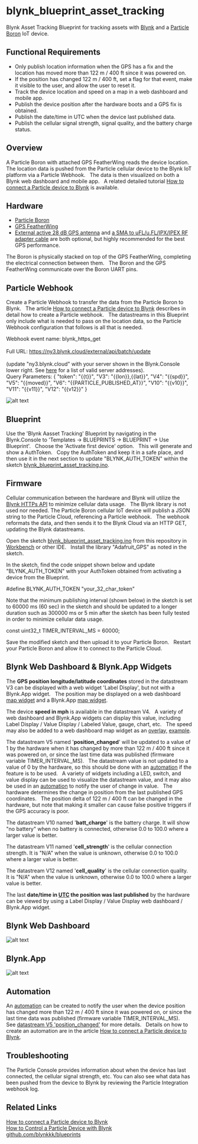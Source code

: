 # blynk_blueprint_asset_tracking
Blynk Asset Tracking Blueprint for tracking assets with [Blynk](https://blynk.io) and a [Particle Boron](https://docs.particle.io/boron/) IoT device.  

## Functional Requirements
- Only publish location information when the GPS has a fix and the location has moved more than 122 m / 400 ft since it was powered on.
- If the position has changed 122 m / 400 ft, set a flag for that event, make it visible to the user, and allow the user to reset it. 
- Track the device location and speed on a map in a web dashboard and mobile app.
- Publish the device position after the hardware boots and a GPS fix is obtained.
- Publish the date/time in UTC when the device last published data.  
- Publish the cellular signal strength, signal quality, and the battery charge status. 

## Overview
A Particle Boron with attached GPS FeatherWing reads the device location. &nbsp; The location data is pushed from the Particle cellular device to the Blynk IoT platform via a Particle Webhook. &nbsp; The data is then visualized on both a Blynk web dashboard and mobile app. &nbsp; A related detailed tutorial [How to connect a Particle device to Blynk](https://blynk.io/blog/how-to-connect-a-particle-device-to-blynk) is available.  

## Hardware
- [Particle Boron](https://docs.particle.io/boron/)
- [GPS FeatherWing](https://www.adafruit.com/product/3133)
- [External active 28 dB GPS antenna](https://www.adafruit.com/product/960) and [a SMA to uFL/u.FL/IPX/IPEX RF adapter cable](https://www.adafruit.com/product/851) are both optional, but highly recommended for the best GPS performance.

The Boron is physically stacked on top of the GPS FeatherWing, completing the electrical connection between them. &nbsp; The Boron and the GPS FeatherWing communicate over the Boron UART pins. 

## Particle Webhook
Create a Particle Webhook to transfer the data from the Particle Boron to Blynk. &nbsp; The article [How to connect a Particle device to Blynk](https://blynk.io/blog/how-to-connect-a-particle-device-to-blynk) describes in detail how to create a Particle webhook. &nbsp; The datastreams in this Blueprint only include what is needed to pass on the location data, so the Particle Webhook configuration that follows is all that is needed. 

Webhook event name:  blynk_https_get<br/><br/>
Full URL:  https://ny3.blynk.cloud/external/api/batch/update<br/><br/>
(update "ny3.blynk.cloud" with your server shown in the Blynk.Console lower right.  See [here](https://docs.blynk.io/en/blynk.cloud/troubleshooting) for a list of valid server addresses).<br/>
Query Parameters:
{
  "token": "{{t}}",
  "V3": "{{lon}},{{lat}}",
  "V4": "{{spd}}",
  "V5": "{{moved}}",
  "V6": "{{PARTICLE_PUBLISHED_AT}}",
  "V10": "{{v10}}",
  "V11": "{{v11}}",
  "V12": "{{v12}}"
}

![alt text](https://raw.githubusercontent.com/markwkiehl/blynk_blueprint_asset_tracking/1b207282e125cf8f9209113834738008715f28d7/blynk_blueprint_asset_tracking_particle_webhook.png "Particle Webhook")

## Blueprint
Use the 'Blynk Aasset Tracking' Blueprint by navigating in the Blynk.Console to 'Templates -> BLUEPRINTS -> BLUEPRINT -> Use Blueprint'. &nbsp; Choose the 'Activate first device' option. &nbsp; This will generate and show a AuthToken. &nbsp; Copy the AuthToken and keep it in a safe place, and then use it in the next section to update "BLYNK_AUTH_TOKEN" within the sketch  [blynk_blueprint_asset_tracking.ino](https://raw.githubusercontent.com/markwkiehl/blynk_blueprint_asset_tracking/main/blynk_blueprint_asset_tracking.ino).

## Firmware
Cellular communication between the hardware and Blynk will utilize the [Blynk HTTPs API](https://docs.blynk.io/en/blynk.cloud/https-api-overview) to minimize cellular data usage. &nbsp; The Blynk library is not used nor needed.  The Particle Boron cellular IoT device will publish a JSON string to the Particle Cloud, referencing a Particle webhook. &nbsp; The webhook reformats the data, and then sends it to the Blynk Cloud via an HTTP GET, updating the Blynk datastreams.  

Open the sketch [blynk_blueprint_asset_tracking.ino](https://raw.githubusercontent.com/markwkiehl/blynk_blueprint_asset_tracking/main/blynk_blueprint_asset_tracking.ino) from this repository in [Workbench](https://www.particle.io/workbench/) or other IDE. &nbsp; Install the library "Adafruit_GPS" as noted in the sketch.  

In the sketch, find the code snippet shown below and update "BLYNK_AUTH_TOKEN" with your AuthToken obtained from activating a device from the Blueprint. 

  #define BLYNK_AUTH_TOKEN "your_32_char_token"

Note that the minimum publishing interval (shown below) in the sketch is set to 60000 ms (60 sec) in the sketch and should be updated to a longer duration such as 300000 ms or 5 min after the sketch has been fully tested in order to minimize cellular data usage. 

  const uint32_t TIMER_INTERVAL_MS = 60000;

Save the modified sketch and then upload it to your Particle Boron. &nbsp; Restart your Particle Boron and allow it to connect to the Particle Cloud. 

## Blynk Web Dashboard &amp; Blynk.App Widgets
The **GPS position longitude/latitude coordinates** stored in the datastream V3 can be displayed with a web widget 'Label Display', but not with a Blynk.App widget. &nbsp; The position may be displayed on a web dashboard [map widget](https://raw.githubusercontent.com/markwkiehl/blynk_blueprint_asset_tracking/c9bf8a57457cfbf7fdd5697e437be6ecae2f436f/blynk_blueprint_asset_tracking_web_dashboard.png) and a Blynk.App [map widget](https://raw.githubusercontent.com/markwkiehl/blynk_blueprint_asset_tracking/c9bf8a57457cfbf7fdd5697e437be6ecae2f436f/blynk_blueprint_asset_tracking_mobile_app(2).png).  

The device **speed in mph** is available in the datastream V4. &nbsp; A variety of web dashboard and Blynk.App widgets can display this value, including Label Display / Value Display / Labeled Value, gauge, chart, etc. &nbsp; The speed may also be added to a web dashboard map widget as an [overlay](https://raw.githubusercontent.com/markwkiehl/blynk_blueprint_asset_tracking/ea0df8c8faf89e76fb923c34c6448f4ae2f596af/blynk_blueprint_asset_tracking_web_dashboard(4).png), [example](https://raw.githubusercontent.com/markwkiehl/blynk_blueprint_asset_tracking/3ef24b8f3f158d819880977aad00e9d7b7fd9a81/blynk_blueprint_asset_tracking_web_dashboard(5).png). 

The datastream V5 named '**position_changed**' will be updated to a value of 1 by the hardware when it has changed by more than 122 m / 400 ft since it was powered on, or since the last time data was published (firmware variable TIMER_INTERVAL_MS). &nbsp; The datastream value is not updated to a value of 0 by the hardware, so this should be done with an [automation](https://docs.blynk.io/en/concepts/automations) if the feature is to be used. &nbsp; A variety of widgets including a LED, switch, and value display can be used to visualize the datastream value, and it may also be used in an [automation](https://github.com/markwkiehl/blynk_blueprint_asset_tracking/tree/main#automation) to notify the user of change in value. &nbsp; The hardware determines the change in position from the last published GPS coordinates. &nbsp; The position delta of 122 m / 400 ft can be changed in the hardware, but note that making it smaller can cause false positive triggers if the GPS accuracy is poor.

The datastream V10 named '**batt_charge**' is the battery charge.  It will show "no battery" when no battery is connected, otherwise 0.0 to 100.0 where a larger value is better. 

The datastream V11 named '**cell_strength**' is the cellular connection strength.  It is "N/A" when the value is unknown, otherwise 0.0 to 100.0 where a larger value is better. 

The datastream V12 named '**cell_quality**' is the cellular connection quality.  It is "N/A" when the value is unknown, otherwise 0.0 to 100.0 where a larger value is better. 

The last **date/time in [UTC](https://en.wikipedia.org/wiki/Coordinated_Universal_Time) the position was last published** by the hardware can be viewed by using a Label Display / Value Display web dashboard / Blynk.App widget. 

## Blynk Web Dashboard
![alt text](https://raw.githubusercontent.com/markwkiehl/blynk_blueprint_asset_tracking/e49d364d912b49fbd8072db8d5a6ab1d69a2c278/blynk_blueprint_asset_tracking_web_dashboard.png "Web Dashboard")


## Blynk.App
![alt text](https://raw.githubusercontent.com/markwkiehl/blynk_blueprint_asset_tracking/b50557c68d24fac4bd62cea8ab195dd4d4be56a9/blynk_blueprint_asset_tracking_mobile_app(2).png "Blynk.App")

## Automation
An [automation](https://docs.blynk.io/en/concepts/automations) can be created to notify the user when the device position has changed more than 122 m / 400 ft since it was powered on, or since the last time data was published (firmware variable TIMER_INTERVAL_MS). &nbsp; See [datastream V5 'position_changed'](https://github.com/markwkiehl/blynk_blueprint_asset_tracking/tree/main#blynk-web-dashboard--blynkapp-widgets) for more details. &nbsp; Details on how to create an automation are in the article [How to connect a Particle device to Blynk](https://blynk.io/blog/how-to-connect-a-particle-device-to-blynk).  

## Troubleshooting
The Particle Console provides information about when the device has last connected, the cellular signal strength, etc.  You can also see what data has been pushed from the device to Blynk by reviewing the Particle Integration webhook log.  

## Related Links
[How to connect a Particle device to Blynk](https://blynk.io/blog/how-to-connect-a-particle-device-to-blynk)<br/>
[How to Control a Particle Device with Blynk](https://blynk.io/blog/how-to-control-particle-device-with-blynk)<br/>
[github.com/blynkkk/blueprints](https://github.com/blynkkk/blueprints)<br/>
